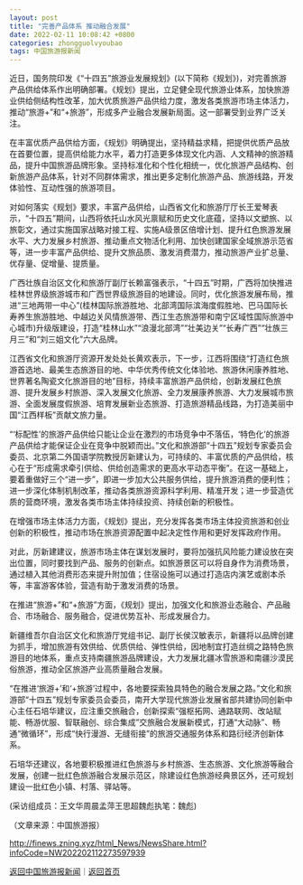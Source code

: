 ```yaml
---
layout: post
title: "完善产品体系 推动融合发展"
date: 2022-02-11 10:08:42 +0800
categories: zhongguolvyoubao
tags: 中国旅游报新闻
---
```

<p>近日，国务院印发《“十四五”旅游业发展规划》(以下简称《规划》)，对完善旅游产品供给体系作出明确部署。《规划》提出，立足健全现代旅游业体系，加快旅游业供给侧结构性改革，加大优质旅游产品供给力度，激发各类旅游市场主体活力，推动“旅游+”和“+旅游”，形成多产业融合发展新局面。这一部署受到业界广泛关注。</p>
 <p>在丰富优质产品供给方面，《规划》明确提出，坚持精益求精，把提供优质产品放在首要位置，提高供给能力水平，着力打造更多体现文化内涵、人文精神的旅游精品，提升中国旅游品牌形象。坚持标准化和个性化相统一，优化旅游产品结构、创新旅游产品体系，针对不同群体需求，推出更多定制化旅游产品、旅游线路，开发体验性、互动性强的旅游项目。</p>
 <p>对如何落实《规划》要求，丰富产品供给，山西省文化和旅游厅厅长王爱琴表示，“十四五”期间，山西将依托山水风光禀赋和历史文化底蕴，坚持以文塑旅、以旅彰文，通过实施国家战略对接工程、实施A级景区倍增计划、提升红色旅游发展水平、大力发展乡村旅游、推动重点文物活化利用、加快创建国家全域旅游示范省等，进一步丰富产品供给、提升文旅品质、激发消费潜力，推动旅游产业扩总量、优存量、促增量、提质量。</p>
 <p>广西壮族自治区文化和旅游厅副厅长赖富强表示，“十四五”时期，广西将加快推进桂林世界级旅游城市和广西世界级旅游目的地建设。同时，优化旅游发展布局，推进“三地两带一中心”(桂林国际旅游胜地、北部湾国际滨海度假胜地、巴马国际长寿养生旅游胜地、中越边关风情旅游带、西江生态旅游带和南宁区域性国际旅游中心城市)升级版建设，打造“桂林山水”“浪漫北部湾”“壮美边关”“长寿广西”“壮族三月三”和“刘三姐文化”六大品牌。</p>
 <p>江西省文化和旅游厅资源开发处处长黄欢表示，下一步，江西将围绕“打造红色旅游首选地、最美生态旅游目的地、中华优秀传统文化体验地、旅游休闲康养胜地、世界著名陶瓷文化旅游目的地”目标，持续丰富旅游产品供给，创新发展红色旅游、提升发展乡村旅游、深入发展文化旅游、全力发展康养旅游、大力发展城市旅游、全面发展度假旅游、培育发展新业态旅游、打造旅游精品线路，为打造美丽中国“江西样板”贡献文旅力量。</p>
 <p>“‘标配性’的旅游产品供给只能让企业在激烈的市场竞争中不落伍，‘特色化’的旅游产品供给才能保证企业在竞争中脱颖而出。”文化和旅游部“十四五”规划专家委员会委员、北京第二外国语学院教授厉新建认为，可持续的、丰富优质的产品供给，核心在于“形成需求牵引供给、供给创造需求的更高水平动态平衡”。在这一基础上，要着重做好三个“进一步”，即进一步加大公共服务供给，提升旅游消费的便利性；进一步深化体制机制改革，推动各类旅游资源科学利用、精准开发；进一步营造优质的营商环境，激发各类市场主体持续投资、持续创新的积极性。</p>
 <p>在增强市场主体活力方面，《规划》提出，充分发挥各类市场主体投资旅游和创业创新的积极性，推动市场在旅游资源配置中起决定性作用和更好发挥政府作用。</p>
 <p>对此，厉新建建议，旅游市场主体在谋划发展时，要将加强抗风险能力建设放在突出位置，同时要找到产品、服务的创新点。如旅游景区可以将自身作为消费场景，通过植入其他消费形态来提升附加值；住宿设施可以通过打造店内演艺或剧本杀等，丰富游客体验，营造有助于激发消费的场景。</p>
 <p>在推进“旅游+”和“+旅游”方面，《规划》提出，加强文化和旅游业态融合、产品融合、市场融合、服务融合，促进优势互补、形成发展合力。</p>
 <p>新疆维吾尔自治区文化和旅游厅党组书记、副厅长侯汉敏表示，新疆将以品牌创建为抓手，增加旅游有效供给、优质供给、弹性供给，因地制宜打造丝绸之路特色旅游目的地体系，重点支持南疆旅游品牌建设，大力发展北疆冰雪旅游和南疆沙漠民俗旅游，推动全区旅游产业高质量融合发展。</p>
 <p>“在推进‘旅游+’和‘+旅游’过程中，各地要探索独具特色的融合发展之路。”文化和旅游部“十四五”规划专家委员会委员，南开大学现代旅游业发展省部共建协同创新中心主任石培华建议，应注重交旅融合，创新探索“强枢拓网、通路联网、改站赋能、畅游优服、智联融创、综合集成”交旅融合发展新模式，打通“大动脉”、畅通“微循环”，形成“快行漫游、无缝衔接”的旅游交通服务体系和路衍经济创新体系。</p>
 <p>石培华还建议，各地要积极推进红色旅游与乡村旅游、生态旅游、文化旅游等融合发展，创建一批红色旅游融合发展示范区，除建设红色旅游经典景区外，还可规划建设一批红色小镇、村落、驿站等。</p>
 <p>(采访组成员：王文华周晨孟萍王思超魏彪执笔：魏彪)</p><p class="em_media">（文章来源：中国旅游报）</p>

<http://finews.zning.xyz/html_News/NewsShare.html?infoCode=NW202202112273597939>

[返回中国旅游报新闻](//finews.withounder.com/category/zhongguolvyoubao.html)｜[返回首页](//finews.withounder.com/)